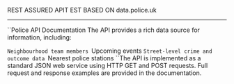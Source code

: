 REST ASSURED APIT EST BASED ON data.police.uk
_______________________________________________


``Police API Documentation
The API provides a rich data source for information, including:

``Neighbourhood team members
``Upcoming events
``Street-level crime and outcome data
``Nearest police stations
``The API is implemented as a standard JSON web service using HTTP GET and POST requests. Full request and response examples are provided in the documentation.
